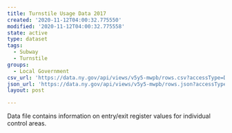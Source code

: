 ```yaml
---
title: Turnstile Usage Data 2017
created: '2020-11-12T04:00:32.775550'
modified: '2020-11-12T04:00:32.775558'
state: active
type: dataset
tags:
  - Subway
  - Turnstile
groups:
  - Local Government
csv_url: 'https://data.ny.gov/api/views/v5y5-mwpb/rows.csv?accessType=DOWNLOAD'
json_url: 'https://data.ny.gov/api/views/v5y5-mwpb/rows.json?accessType=DOWNLOAD'
layout: post

---
```

Data file contains information on entry/exit register values for individual control areas.
